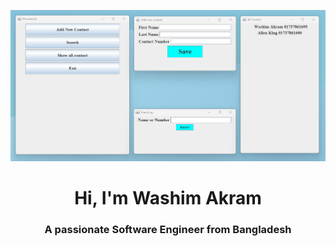 ![logo](https://github.com/AlienWashim/Phonebook-Project-Using-java/blob/e2b3fadde3e40a1806ecf97296e5ec4b3546ba4f/overview%20of%20phonebook.png)
<h1 align="center">Hi, I'm Washim Akram</h1>
<h3 align="center">A passionate Software Engineer from Bangladesh</h3>
